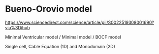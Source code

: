 # Bueno-Orovio model
https://www.sciencedirect.com/science/article/pii/S0022519308001690?via%3Dihub

Minimal Ventricular model / Minimal model / BOCF model

Single cell, Cable Equation (1D) and Monodomain (2D)
